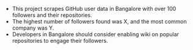 - This project scrapes GitHub user data in Bangalore with over 100 followers and their repositories.
- The highest number of followers found was X, and the most common company was Y.
- Developers in Bangalore should consider enabling wiki on popular repositories to engage their followers.

